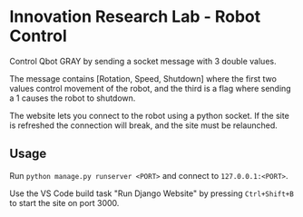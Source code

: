 # Innovation Research Lab - Robot Control

Control Qbot GRAY by sending a socket message with 3 double values.

The message contains [Rotation, Speed, Shutdown] where the first two values control movement of the robot, and the third is a flag where sending a 1 causes the robot to shutdown.

The website lets you connect to the robot using a python socket. If the site is refreshed the connection will break, and the site must be relaunched.

## Usage
Run `python manage.py runserver <PORT>` and connect to `127.0.0.1:<PORT>`.

Use the VS Code build task "Run Django Website" by pressing `Ctrl+Shift+B` to start the site on port 3000.
